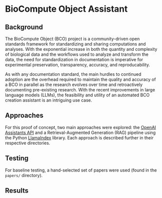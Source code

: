 # BioCompute Object Assistant

## Background

The BioCompute Object (BCO) project is a community-driven open standards framework for standardizing and sharing computations and analyses. With the exponential increase in both the quantity and complexity of biological data and the workflows used to analyze and transform the data, the need for standardization in documentation is imperative for experimental preservation, transparency, accuracy, and reproducability.

As with any documentation standard, the main hurdles to continued adoption are the overhead required to maintain the quality and accuracy of a BCO in parallel as the research evolves over time and retroactively documenting pre-existing research. With the recent improvements in large language models (LLMs), the feasibility and utility of an automated BCO creation assistant is an intriguing use case.  

## Approaches

For this proof of concept, two main approaches were explored: the [OpenAI Assistants API](https://platform.openai.com/docs/assistants/overview?context=with-streaming) and a Retrieval-Augmented Generation (RAG) pipeline using the Python [LlamaIndex](https://docs.llamaindex.ai/en/stable/) library. Each approach is described further in their respective directories. 

## Testing

For baseline testing, a hand-selected set of papers were used (found in the `papers/` directory). 

## Results
